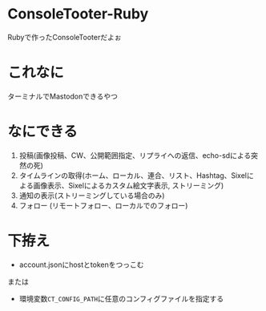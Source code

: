 # ConsoleTooter-Ruby
Rubyで作ったConsoleTooterだよぉ
# これなに
ターミナルでMastodonできるやつ
# なにできる
1. 投稿(画像投稿、CW、公開範囲指定、リプライへの返信、echo-sdによる突然の死)
2. タイムラインの取得(ホーム、ローカル、連合、リスト、Hashtag、Sixelによる画像表示、Sixelによるカスタム絵文字表示, ストリーミング)
3. 通知の表示(ストリーミングしている場合のみ)
4. フォロー (リモートフォロー、ローカルでのフォロー)

# 下拵え
- account.jsonにhostとtokenをつっこむ

または

- 環境変数``CT_CONFIG_PATH``に任意のコンフィグファイルを指定する
